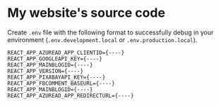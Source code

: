 # My website's source code

Create `.env` file with the following format to successfully debug in your environment (`.env.development.local` or `.env.production.local`).

```
REACT_APP_AZUREAD_APP_CLIENTID={----}
REACT_APP_GOOGLEAPI_KEY={----}
REACT_APP_MAINBLOGID={----}
REACT_APP_VERSION={----}
REACT_APP_PIXABAYAPI_KEY={----}
REACT_APP_FBCOMMENT_BASEURL={----}
REACT_APP_MAINBLOGID={----}
REACT_APP_AZUREAD_APP_REDIRECTURL={----}
```